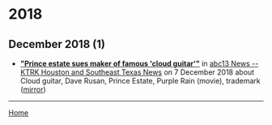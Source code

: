 # 2018

## December 2018 (1)

 - [**"Prince estate sues maker of famous 'cloud guitar'"**](https://abc13.com/entertainment/prince-estate-sues-maker-of-famous-cloud-guitar/4848492/) in [abc13 News -- KTRK  Houston and Southeast Texas News](https://abc13.com/) on 7 December 2018 about Cloud guitar, Dave Rusan, Prince Estate, Purple Rain (movie), trademark ([mirror](https://web.archive.org/web/*/https://abc13.com/entertainment/prince-estate-sues-maker-of-famous-cloud-guitar/4848492/))

----

[Home](../)
